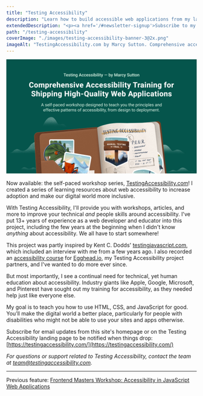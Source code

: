 ```yaml
---
title: "Testing Accessibility"
description: "Learn how to build accessible web applications from my latest initiative. Self-paced workshop series available now at <a href='https://testingaccessibility.com'>testingaccessibility.com</a>! You can also take my free 6-part email course. My goal is to teach you how to use HTML, CSS, and JavaScript for good."
extendedDescription: "<p><a href='/#newsletter-signup'>Subscribe to my mailing list</a> and stay up to date!</p>"
path: "/testing-accessibility"
coverImage: "./images/testing-accessibility-banner-3@2x.png"
imageAlt: "TestingAccessibility.com by Marcy Sutton. Comprehensive accessibility training for shipping high-quality web applications. A self-paced workshop designed to teach you the principles and effective patterns of accessibility, from design to deployment. Also featuring an illustration of a colorful notebook with stickers and the P.O.U.R. philosophy from WCAG"
---
```


<div class="floating-image width50">
    <img
        src="./images/testing-accessibility-banner-2@2x.png"
        alt="Learn How to Build Accessible Web Apps with Marcy Sutton"
    />
</div>

Now available: the self-paced workshop series, [TestingAccessibility.com](https://testingaccessibility.com)! I created a series of learning resources about web accessibility to increase adoption and make our digital world more inclusive.

With Testing Accessibility, I'll provide you with workshops, articles, and more to improve your technical _and_ people skills around accessibility. I've put 13+ years of experience as a web developer and educator into this project, including the few years at the beginning when I didn't know _anything_ about accessibility. We all have to start somewhere!

This project was partly inspired by Kent C. Dodds' [testingjavascript.com](https://testingjavascript.com), which included an interview with me from a few years ago. I also recorded an [accessibility course](https://egghead.io/courses/start-building-accessible-web-applications-today) for [Egghead.io](https://egghead.io), my Testing Accessibility project partners, and I've wanted to do more ever since.

But most importantly, I see a continual need for technical, yet human education about accessibility. Industry giants like Apple, Google, Microsoft, and Pinterest have sought out my training for accessibility, as they needed help just like everyone else.

My goal is to teach you how to use HTML, CSS, and JavaScript for good. You’ll make the digital world a better place, particularly for people with disabilities who might not be able to use your sites and apps otherwise.

Subscribe for email updates from this site's homepage or on the Testing Accessibility landing page to be notified when things drop: [https://testingaccessibility.com/](https://testingaccessibility.com/)

<em>For questions or support related to Testing Accessibility, contact the team at <a href="mailto:team@testingaccessibility.com">team@testingaccessibility.com</a>.</em>

---

Previous feature: [Frontend Masters Workshop: Accessibility in JavaScript Web Applications](/frontend-masters-javascript-accessibility)
